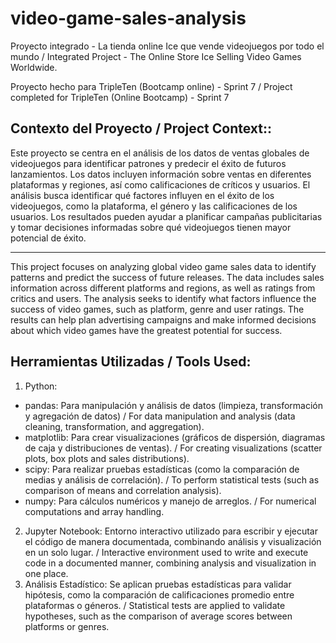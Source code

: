 # video-game-sales-analysis
Proyecto integrado - La tienda online Ice que vende videojuegos por todo el mundo / Integrated Project - The Online Store Ice Selling Video Games Worldwide.

Proyecto hecho para TripleTen (Bootcamp online) - Sprint 7 / Project completed for TripleTen (Online Bootcamp) - Sprint 7

## Contexto del Proyecto / Project Context::
Este proyecto se centra en el análisis de los datos de ventas globales de videojuegos para identificar patrones y predecir el éxito de futuros lanzamientos. Los datos incluyen información sobre ventas en diferentes plataformas y regiones, así como calificaciones de críticos y usuarios. El análisis busca identificar qué factores influyen en el éxito de los videojuegos, como la plataforma, el género y las calificaciones de los usuarios. Los resultados pueden ayudar a planificar campañas publicitarias y tomar decisiones informadas sobre qué videojuegos tienen mayor potencial de éxito.

---

This project focuses on analyzing global video game sales data to identify patterns and predict the success of future releases. The data includes sales information across different platforms and regions, as well as ratings from critics and users. The analysis seeks to identify what factors influence the success of video games, such as platform, genre and user ratings. The results can help plan advertising campaigns and make informed decisions about which video games have the greatest potential for success.

## Herramientas Utilizadas / Tools Used:
1. Python:
  - pandas: Para manipulación y análisis de datos (limpieza, transformación y agregación de datos) / For data manipulation and analysis (data cleaning, transformation, and aggregation).
  - matplotlib: Para crear visualizaciones (gráficos de dispersión, diagramas de caja y distribuciones de ventas). / For creating visualizations (scatter plots, box plots and sales distributions).
  - scipy: Para realizar pruebas estadísticas (como la comparación de medias y análisis de correlación). / To perform statistical tests (such as comparison of means and correlation analysis).
  - numpy: Para cálculos numéricos y manejo de arreglos. / For numerical computations and array handling.
2. Jupyter Notebook: Entorno interactivo utilizado para escribir y ejecutar el código de manera documentada, combinando análisis y visualización en un solo lugar. / Interactive environment used to write and execute code in a documented manner, combining analysis and visualization in one place.
3. Análisis Estadístico: Se aplican pruebas estadísticas para validar hipótesis, como la comparación de calificaciones promedio entre plataformas o géneros. / Statistical tests are applied to validate hypotheses, such as the comparison of average scores between platforms or genres.

